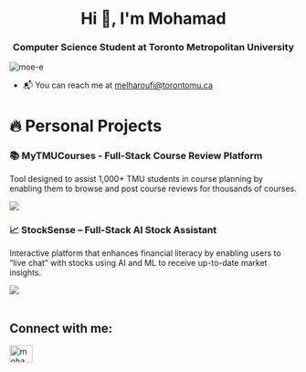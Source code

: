 <h1 align="center">Hi 👋, I'm Mohamad</h1>
<h3 align="center">Computer Science Student at Toronto Metropolitan University</h3>

<p align="left"> <img src="https://komarev.com/ghpvc/?username=moe-e&label=Profile%20views&color=0e75b6&style=flat" alt="moe-e" /> </p>
<ul>
  <li>📬 You can reach me at <a href="mailto:melharoufi@torontomu.ca">melharoufi@torontomu.ca</a></li>
</ul>

<h1 align="left">🔥 Personal Projects</h1>

<h3 align="left">📚 <b>MyTMUCourses - Full-Stack Course Review Platform</b></h3>
<p>
  Tool designed to assist 1,000+ TMU students in course planning by enabling them to browse and post course reviews for thousands of courses.
</p>
<a href="https://rate-my-tmu-courses.vercel.app/" target="_blank"><img src="https://img.shields.io/badge/-Visit%20Web%20App-blue?style=flat-square&logo=firefox-browser&logoColor=white"/></a>


<h3 align="left">📈 <b>StockSense – Full-Stack AI Stock Assistant</b></h3>
<p>
  Interactive platform that enhances financial literacy by enabling users to “live chat” with stocks using AI and ML to receive up-to-date market insights.
</p>
<a href="https://rate-my-tmu-courses.vercel.app/" target="_blank"><img src="https://img.shields.io/badge/-Visit%20Web%20App-blue?style=flat-square&logo=firefox-browser&logoColor=white"/></a>

<br>
<br>

<h2 align="left">Connect with me:</h2>
<p align="left">
<a href="https://linkedin.com/in/mohamad-e" target="blank"><img align="center" src="https://raw.githubusercontent.com/rahuldkjain/github-profile-readme-generator/master/src/images/icons/Social/linked-in-alt.svg" alt="mohamad-e" height="30" width="40" /></a>
</p>
